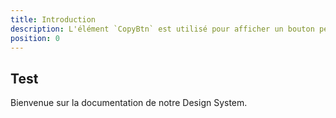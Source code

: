 ```yaml
---
title: Introduction
description: L'élément `CopyBtn` est utilisé pour afficher un bouton permettant à l'utilisateur de copier du texte.
position: 0
---
```


## Test

Bienvenue sur la documentation de notre Design System.
